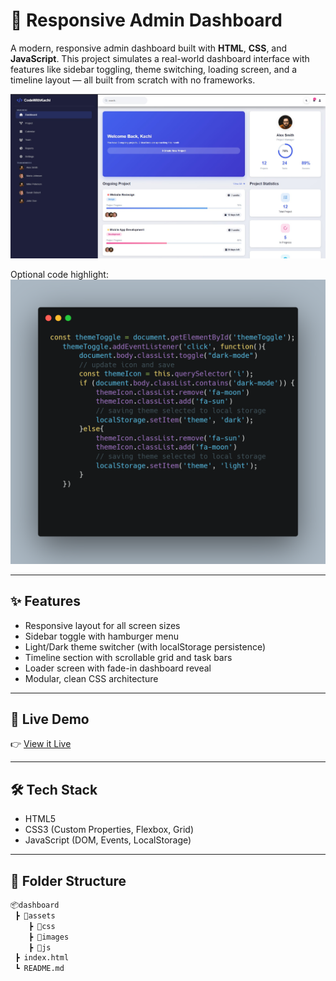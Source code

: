 # 🧮 Responsive Admin Dashboard

A modern, responsive admin dashboard built with **HTML**, **CSS**, and **JavaScript**. This project simulates a real-world dashboard interface with features like sidebar toggling, theme switching, loading screen, and a timeline layout — all built from scratch with no frameworks.

![Dashboard Screenshot](assets/images/dashboard.jpg)

Optional code highlight:
![Theme Toggle in JS](assets/images/code-snippet.png)

---

## ✨ Features

- Responsive layout for all screen sizes
- Sidebar toggle with hamburger menu
- Light/Dark theme switcher (with localStorage persistence)
- Timeline section with scrollable grid and task bars
- Loader screen with fade-in dashboard reveal
- Modular, clean CSS architecture

---

## 🚀 Live Demo

👉 [View it Live](https://on2onyekachi.github.io/Dashboard/)

---

## 🛠️ Tech Stack

- HTML5
- CSS3 (Custom Properties, Flexbox, Grid)
- JavaScript (DOM, Events, LocalStorage)

---

## 📁 Folder Structure

```bash
📦dashboard
 ┣ 📁assets
    ┣ 📁css
    ┣ 📁images
    ┣ 📁js
 ┣ index.html
 ┗ README.md
